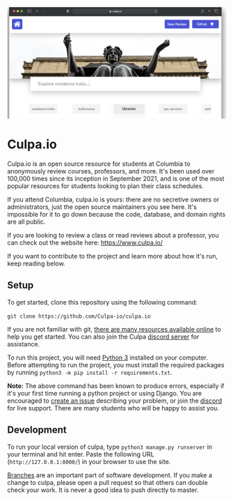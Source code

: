<img width="1362" alt="Culpa.io Preview" src="docs/img/culpa-preview.png">

# Culpa.io

Culpa.io is an open source resource for students at Columbia to anonymously review courses, professors, and more. It's been used over 100,000 times since its inception in September 2021, and is one of the most popular resources for students looking to plan their class schedules. 

If you attend Columbia, culpa.io is yours: there are no secretive owners or administrators, just the open source maintainers you see here. It's impossible for it to go down because the code, database, and domain rights are all public. 

If you are looking to review a class or read reviews about a professor, you can check out the website here: https://www.culpa.io/ 

If you want to contribute to the project and learn more about how it's run, keep reading below.

## Setup 

To get started, clone this repository using the following command: 

`git clone https://github.com/Culpa-io/culpa.io`

If you are not familiar with git, [there are many resources available online](https://docs.github.com/en/get-started) to help you get started. You can also join the Culpa [discord server](https://discord.com/invite/adWZA6Qwq6) for assistance.

To run this project, you will need [Python 3](https://www.python.org/downloads/) installed on your computer. Before attempting to run the project, you must install the required packages by running `python3 -m pip install -r requirements.txt`.

**Note:** The above command has been known to produce errors, especially if it's your first time running a python project or using Django. You are encouraged to [create an issue](https://github.com/Culpa-io/culpa.io/issues/new) describing your problem, or join the [discord](https://discord.com/invite/adWZA6Qwq6) for live support. There are many students who will be happy to assist you.

## Development

To run your local version of culpa, type `python3 manage.py runserver` in your terminal and hit enter. Paste the following URL (`http://127.0.0.1:8000/`) in your browser to use the site.

[Branches](https://en.wikipedia.org/wiki/Branching_(version_control)) are an important part of software development. If you make a change to culpa, please open a pull request so that others can double check your work. It is never a good idea to push directly to master.